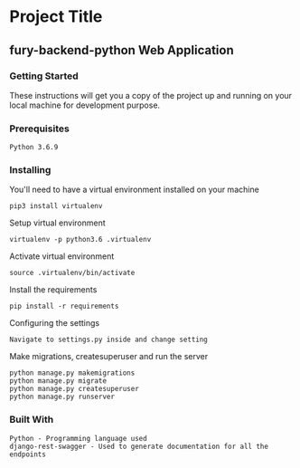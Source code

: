 # Project Title

## fury-backend-python Web Application

### Getting Started

These instructions will get you a copy of the project up and running on your local machine for development purpose.

### Prerequisites

    Python 3.6.9

### Installing

You'll need to have a virtual environment installed on your machine

    pip3 install virtualenv

Setup virtual environment

    virtualenv -p python3.6 .virtualenv

Activate virtual environment

    source .virtualenv/bin/activate

Install the requirements

    pip install -r requirements


Configuring the settings

    Navigate to settings.py inside and change setting

Make migrations, createsuperuser and run the server

    python manage.py makemigrations
    python manage.py migrate
    python manage.py createsuperuser
    python manage.py runserver

### Built With

    Python - Programming language used
    django-rest-swagger - Used to generate documentation for all the endpoints